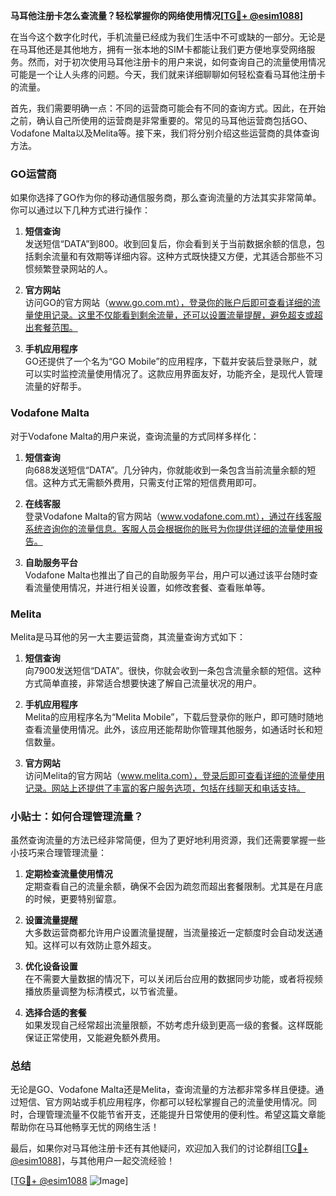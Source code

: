 **马耳他注册卡怎么查流量？轻松掌握你的网络使用情况[[TG💪+ @esim1088](https://t.me/s/esim1088)]**

在当今这个数字化时代，手机流量已经成为我们生活中不可或缺的一部分。无论是在马耳他还是其他地方，拥有一张本地的SIM卡都能让我们更方便地享受网络服务。然而，对于初次使用马耳他注册卡的用户来说，如何查询自己的流量使用情况可能是一个让人头疼的问题。今天，我们就来详细聊聊如何轻松查看马耳他注册卡的流量。

首先，我们需要明确一点：不同的运营商可能会有不同的查询方式。因此，在开始之前，确认自己所使用的运营商是非常重要的。常见的马耳他运营商包括GO、Vodafone Malta以及Melita等。接下来，我们将分别介绍这些运营商的具体查询方法。

### GO运营商

如果你选择了GO作为你的移动通信服务商，那么查询流量的方法其实非常简单。你可以通过以下几种方式进行操作：

1. **短信查询**  
   发送短信“DATA”到800。收到回复后，你会看到关于当前数据余额的信息，包括剩余流量和有效期等详细内容。这种方式既快捷又方便，尤其适合那些不习惯频繁登录网站的人。

2. **官方网站**  
   访问GO的官方网站（www.go.com.mt），登录你的账户后即可查看详细的流量使用记录。这里不仅能看到剩余流量，还可以设置流量提醒，避免超支或超出套餐范围。

3. **手机应用程序**  
   GO还提供了一个名为“GO Mobile”的应用程序，下载并安装后登录账户，就可以实时监控流量使用情况了。这款应用界面友好，功能齐全，是现代人管理流量的好帮手。

### Vodafone Malta

对于Vodafone Malta的用户来说，查询流量的方式同样多样化：

1. **短信查询**  
   向688发送短信“DATA”。几分钟内，你就能收到一条包含当前流量余额的短信。这种方式无需额外费用，只需支付正常的短信费用即可。

2. **在线客服**  
   登录Vodafone Malta的官方网站（www.vodafone.com.mt），通过在线客服系统咨询你的流量信息。客服人员会根据你的账号为你提供详细的流量使用报告。

3. **自助服务平台**  
   Vodafone Malta也推出了自己的自助服务平台，用户可以通过该平台随时查看流量使用情况，并进行相关设置，如修改套餐、查看账单等。

### Melita

Melita是马耳他的另一大主要运营商，其流量查询方式如下：

1. **短信查询**  
   向7900发送短信“DATA”。很快，你就会收到一条包含流量余额的短信。这种方式简单直接，非常适合想要快速了解自己流量状况的用户。

2. **手机应用程序**  
   Melita的应用程序名为“Melita Mobile”，下载后登录你的账户，即可随时随地查看流量使用情况。此外，该应用还能帮助你管理其他服务，如通话时长和短信数量。

3. **官方网站**  
   访问Melita的官方网站（www.melita.com），登录后即可查看详细的流量使用记录。网站上还提供了丰富的客户服务选项，包括在线聊天和电话支持。

### 小贴士：如何合理管理流量？

虽然查询流量的方法已经非常简便，但为了更好地利用资源，我们还需要掌握一些小技巧来合理管理流量：

1. **定期检查流量使用情况**  
   定期查看自己的流量余额，确保不会因为疏忽而超出套餐限制。尤其是在月底的时候，更要特别留意。

2. **设置流量提醒**  
   大多数运营商都允许用户设置流量提醒，当流量接近一定额度时会自动发送通知。这样可以有效防止意外超支。

3. **优化设备设置**  
   在不需要大量数据的情况下，可以关闭后台应用的数据同步功能，或者将视频播放质量调整为标清模式，以节省流量。

4. **选择合适的套餐**  
   如果发现自己经常超出流量限额，不妨考虑升级到更高一级的套餐。这样既能保证正常使用，又能避免额外费用。

### 总结

无论是GO、Vodafone Malta还是Melita，查询流量的方法都非常多样且便捷。通过短信、官方网站或手机应用程序，你都可以轻松掌握自己的流量使用情况。同时，合理管理流量不仅能节省开支，还能提升日常使用的便利性。希望这篇文章能帮助你在马耳他畅享无忧的网络生活！

最后，如果你对马耳他注册卡还有其他疑问，欢迎加入我们的讨论群组[[TG💪+ @esim1088](https://t.me/s/esim1088)]，与其他用户一起交流经验！  

[[TG💪+ @esim1088](https://t.me/s/esim1088) ![Image](https://i.postimg.cc/4NQfJmqS/Snipaste-2025-05-13-00-14-12.png)]